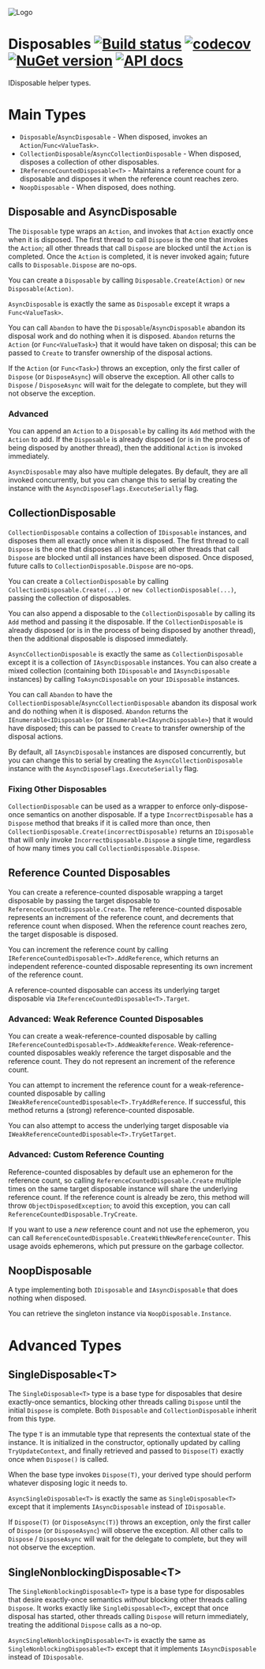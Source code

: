 ![Logo](src/icon.png)

# Disposables [![Build status](https://github.com/StephenCleary/Disposables/workflows/Build/badge.svg)](https://github.com/StephenCleary/Disposables/actions?query=workflow%3ABuild) [![codecov](https://codecov.io/gh/StephenCleary/Disposables/branch/master/graph/badge.svg)](https://codecov.io/gh/StephenCleary/Disposables) [![NuGet version](https://badge.fury.io/nu/Nito.Disposables.svg)](https://www.nuget.org/packages/Nito.Disposables) [![API docs](https://img.shields.io/badge/API-dotnetapis-blue.svg)](http://dotnetapis.com/pkg/Nito.Disposables)
IDisposable helper types.

# Main Types

- `Disposable`/`AsyncDisposable` - When disposed, invokes an `Action`/`Func<ValueTask>`.
- `CollectionDisposable`/`AsyncCollectionDisposable` - When disposed, disposes a collection of other disposables.
- `IReferenceCountedDisposable<T>` - Maintains a reference count for a disposable and disposes it when the reference count reaches zero.
- `NoopDisposable` - When disposed, does nothing.

## Disposable and AsyncDisposable

The `Disposable` type wraps an `Action`, and invokes that `Action` exactly once when it is disposed. The first thread to call `Dispose` is the one that invokes the `Action`; all other threads that call `Dispose` are blocked until the `Action` is completed. Once the `Action` is completed, it is never invoked again; future calls to `Disposable.Dispose` are no-ops.

You can create a `Disposable` by calling `Disposable.Create(Action)` or `new Disposable(Action)`.

`AsyncDisposable` is exactly the same as `Disposable` except it wraps a `Func<ValueTask>`.

You can call `Abandon` to have the `Disposable`/`AsyncDisposable` abandon its disposal work and do nothing when it is disposed. `Abandon` returns the `Action` (or `Func<ValueTask>`) that it would have taken on disposal; this can be passed to `Create` to transfer ownership of the disposal actions.

If the `Action` (or `Func<Task>`) throws an exception, only the first caller of `Dispose` (or `DisposeAsync`) will observe the exception. All other calls to `Dispose` / `DisposeAsync` will wait for the delegate to complete, but they will not observe the exception.

### Advanced

You can append an `Action` to a `Disposable` by calling its `Add` method with the `Action` to add. If the `Disposable` is already disposed (or is in the process of being disposed by another thread), then the additional `Action` is invoked immediately.

`AsyncDisposable` may also have multiple delegates. By default, they are all invoked concurrently, but you can change this to serial by creating the instance with the `AsyncDisposeFlags.ExecuteSerially` flag.

## CollectionDisposable

`CollectionDisposable` contains a collection of `IDisposable` instances, and disposes them all exactly once when it is disposed. The first thread to call `Dispose` is the one that disposes all instances; all other threads that call `Dispose` are blocked until all instances have been disposed. Once disposed, future calls to `CollectionDisposable.Dispose` are no-ops.

You can create a `CollectionDisposable` by calling `CollectionDisposable.Create(...)` or `new CollectionDisposable(...)`, passing the collection of disposables.

You can also append a disposable to the `CollectionDisposable` by calling its `Add` method and passing it the disposable. If the `CollectionDisposable` is already disposed (or is in the process of being disposed by another thread), then the additional disposable is disposed immediately.

`AsyncCollectionDisposable` is exactly the same as `CollectionDisposable` except it is a collection of `IAsyncDisposable` instances. You can also create a mixed collection (containing both `IDisposable` and `IAsyncDisposable` instances) by calling `ToAsyncDisposable` on your `IDisposable` instances.

You can call `Abandon` to have the `CollectionDisposable`/`AsyncCollectionDisposable` abandon its disposal work and do nothing when it is disposed. `Abandon` returns the `IEnumerable<IDisposable>` (or `IEnumerable<IAsyncDisposable>`) that it would have disposed; this can be passed to `Create` to transfer ownership of the disposal actions.

By default, all `IAsyncDisposable` instances are disposed concurrently, but you can change this to serial by creating the `AsyncCollectionDisposable` instance with the `AsyncDisposeFlags.ExecuteSerially` flag.

### Fixing Other Disposables

`CollectionDisposable` can be used as a wrapper to enforce only-dispose-once semantics on another disposable. If a type `IncorrectDisposable` has a `Dispose` method that breaks if it is called more than once, then `CollectionDisposable.Create(incorrectDisposable)` returns an `IDisposable` that will only invoke `IncorrectDisposable.Dispose` a single time, regardless of how many times you call `CollectionDisposable.Dispose`.

## Reference Counted Disposables

You can create a reference-counted disposable wrapping a target disposable by passing the target disposable to `ReferenceCountedDisposable.Create`. The reference-counted disposable represents an increment of the reference count, and decrements that reference count when disposed. When the reference count reaches zero, the target disposable is disposed.

You can increment the reference count by calling `IReferenceCountedDisposable<T>.AddReference`, which returns an independent reference-counted disposable representing its own increment of the reference count.

A reference-counted disposable can access its underlying target disposable via `IReferenceCountedDisposable<T>.Target`.

### Advanced: Weak Reference Counted Disposables

You can create a weak-reference-counted disposable by calling `IReferenceCountedDisposable<T>.AddWeakReference`. Weak-reference-counted disposables weakly reference the target disposable and the reference count. They do not represent an increment of the reference count.

You can attempt to increment the reference count for a weak-reference-counted disposable by calling `IWeakReferenceCountedDisposable<T>.TryAddReference`. If successful, this method returns a (strong) reference-counted disposable.

You can also attempt to access the underlying target disposable via `IWeakReferenceCountedDisposable<T>.TryGetTarget`.

### Advanced: Custom Reference Counting

Reference-counted disposables by default use an ephemeron for the reference count, so calling `ReferenceCountedDisposable.Create` multiple times on the same target disposable instance will share the underlying reference count. If the reference count is already be zero, this method will throw `ObjectDisposedException`; to avoid this exception, you can call `ReferenceCountedDisposable.TryCreate`.

If you want to use a *new* reference count and not use the ephemeron, you can call `ReferenceCountedDisposable.CreateWithNewReferenceCounter`. This usage avoids ephemerons, which put pressure on the garbage collector.

## NoopDisposable

A type implementing both `IDisposable` and `IAsyncDisposable` that does nothing when disposed.

You can retrieve the singleton instance via `NoopDisposable.Instance`.

# Advanced Types

## SingleDisposable&lt;T&gt;

The `SingleDisposable<T>` type is a base type for disposables that desire exactly-once semantics, blocking other threads calling `Dispose` until the initial `Dispose` is complete. Both `Disposable` and `CollectionDisposable` inherit from this type.

The type `T` is an immutable type that represents the contextual state of the instance. It is initialized in the constructor, optionally updated by calling `TryUpdateContext`, and finally retrieved and passed to `Dispose(T)` exactly once when `Dispose()` is called.

When the base type invokes `Dispose(T)`, your derived type should perform whatever disposing logic it needs to.

`AsyncSingleDisposable<T>` is exactly the same as `SingleDisposable<T>` except that it implements `IAsyncDisposable` instead of `IDisposable`.

If `Dispose(T)` (or `DisposeAsync(T)`) throws an exception, only the first caller of `Dispose` (or `DisposeAsync`) will observe the exception. All other calls to `Dispose` / `DisposeAsync` will wait for the delegate to complete, but they will not observe the exception.

## SingleNonblockingDisposable&lt;T&gt;

The `SingleNonblockingDisposable<T>` type is a base type for disposables that desire exactly-once semantics *without* blocking other threads calling `Dispose`. It works exactly like `SingleDisposable<T>`, except that once disposal has started, other threads calling `Dispose` will return immediately, treating the additional `Dispose` calls as a no-op.

`AsyncSingleNonblockingDisposable<T>` is exactly the same as `SingleNonblockingDisposable<T>` except that it implements `IAsyncDisposable` instead of `IDisposable`.
